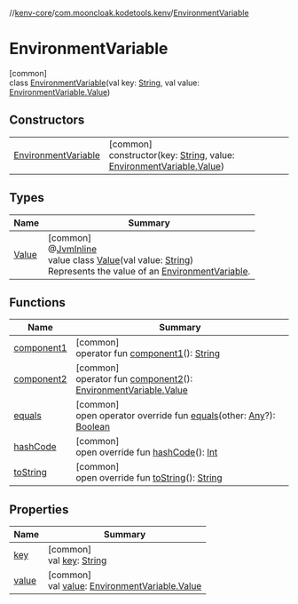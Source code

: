 //[kenv-core](../../../index.md)/[com.mooncloak.kodetools.kenv](../index.md)/[EnvironmentVariable](index.md)

# EnvironmentVariable

[common]\
class [EnvironmentVariable](index.md)(val key: [String](https://kotlinlang.org/api/latest/jvm/stdlib/kotlin/-string/index.html), val value: [EnvironmentVariable.Value](-value/index.md))

## Constructors

| | |
|---|---|
| [EnvironmentVariable](-environment-variable.md) | [common]<br>constructor(key: [String](https://kotlinlang.org/api/latest/jvm/stdlib/kotlin/-string/index.html), value: [EnvironmentVariable.Value](-value/index.md)) |

## Types

| Name | Summary |
|---|---|
| [Value](-value/index.md) | [common]<br>@[JvmInline](https://kotlinlang.org/api/latest/jvm/stdlib/kotlin.jvm/-jvm-inline/index.html)<br>value class [Value](-value/index.md)(val value: [String](https://kotlinlang.org/api/latest/jvm/stdlib/kotlin/-string/index.html))<br>Represents the value of an [EnvironmentVariable](index.md). |

## Functions

| Name | Summary |
|---|---|
| [component1](component1.md) | [common]<br>operator fun [component1](component1.md)(): [String](https://kotlinlang.org/api/latest/jvm/stdlib/kotlin/-string/index.html) |
| [component2](component2.md) | [common]<br>operator fun [component2](component2.md)(): [EnvironmentVariable.Value](-value/index.md) |
| [equals](equals.md) | [common]<br>open operator override fun [equals](equals.md)(other: [Any](https://kotlinlang.org/api/latest/jvm/stdlib/kotlin/-any/index.html)?): [Boolean](https://kotlinlang.org/api/latest/jvm/stdlib/kotlin/-boolean/index.html) |
| [hashCode](hash-code.md) | [common]<br>open override fun [hashCode](hash-code.md)(): [Int](https://kotlinlang.org/api/latest/jvm/stdlib/kotlin/-int/index.html) |
| [toString](to-string.md) | [common]<br>open override fun [toString](to-string.md)(): [String](https://kotlinlang.org/api/latest/jvm/stdlib/kotlin/-string/index.html) |

## Properties

| Name | Summary |
|---|---|
| [key](key.md) | [common]<br>val [key](key.md): [String](https://kotlinlang.org/api/latest/jvm/stdlib/kotlin/-string/index.html) |
| [value](value.md) | [common]<br>val [value](value.md): [EnvironmentVariable.Value](-value/index.md) |

